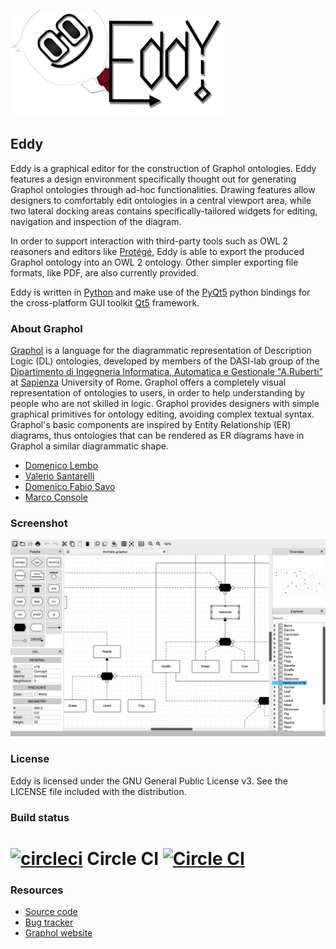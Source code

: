 ![Eddy](/eddy/ui/artwork/banner.png?raw=true)

## Eddy

Eddy is a graphical editor for the construction of Graphol ontologies. Eddy features a design environment specifically 
thought out for generating Graphol ontologies through ad-hoc functionalities. Drawing features allow designers to 
comfortably edit ontologies in a central viewport area, while two lateral docking areas contains specifically-tailored 
widgets for editing, navigation and inspection of the diagram. 

In order to support interaction with third-party tools such as OWL 2 reasoners and editors like [Protégé], Eddy is able 
to export the produced Graphol ontology into an OWL 2 ontology. Other simpler exporting file formats, like PDF, are 
also currently provided.

Eddy is written in [Python] and make use of the [PyQt5] python bindings for the cross-platform GUI toolkit [Qt5] framework. 

### About Graphol

[Graphol] is a language for the diagrammatic representation of Description Logic (DL) ontologies, developed by members 
of the DASI-lab group of the [Dipartimento di Ingegneria Informatica, Automatica e Gestionale "A.Ruberti"] at [Sapienza] 
University of Rome. Graphol offers a completely visual representation of ontologies to users, in order to help 
understanding by people who are not skilled in logic. Graphol provides designers with simple graphical primitives for 
ontology editing, avoiding complex textual syntax. Graphol's basic components are inspired by Entity Relationship (ER) 
diagrams, thus ontologies that can be rendered as ER diagrams have in Graphol a similar diagrammatic shape.

* [Domenico Lembo](http://www.dis.uniroma1.it/~lembo/)                         
* [Valerio Santarelli](http://www.dis.uniroma1.it/~dottoratoii/students/valerio-santarelli)           
* [Domenico Fabio Savo](http://www.dis.uniroma1.it/~savo/)                       
* [Marco Console](http://www.dis.uniroma1.it/~dottoratoii/students/marco-console)                 

### Screenshot

![screenshot](/eddy/ui/artwork/shot01.png?raw=true)

### License

Eddy is licensed under the GNU General Public License v3. See the LICENSE file included with the distribution.

### Build status

# [![circleci](https://avatars0.githubusercontent.com/u/1231870?v=2&s=50)](https://circleci.com/) Circle CI [![Circle CI](https://circleci.com/gh/danielepantaleone/eddy/tree/master.svg?style=svg&circle-token=d4611bacee6dca791faf8b03502ffabdeb099ffe)](https://circleci.com/gh/danielepantaleone/eddy/tree/master)

### Resources

* [Source code](https://github.com/danielepantaleone/eddy)
* [Bug tracker](https://github.com/danielepantaleone/eddy/issues)
* [Graphol website](http://www.dis.uniroma1.it/~graphol/)

[Dipartimento di Ingegneria Informatica, Automatica e Gestionale "A.Ruberti"]: http://www.dis.uniroma1.it/en
[Sapienza]: http://en.uniroma1.it/
[Graphol]: http://www.dis.uniroma1.it/~graphol/
[Python]: https://www.python.org/
[PyQt5]: https://riverbankcomputing.com/software/pyqt/intro
[Qt5]: http://www.qt.io/
[Protégé]: http://protege.stanford.edu/